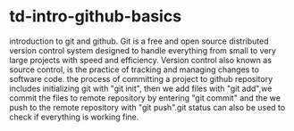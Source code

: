 # td-intro-github-basics
introduction to git and github.
Git is a free and open source distributed version control system designed to handle everything from small to very large projects with speed and efficiency.
Version control also known as source control, is the practice of tracking and managing changes to software code.
the process of committing a project to github repository includes initializing git with "git init", then we add files with "git add",we commit the files to remote repository by entering "git commit" and the we push to the remote repository with "git push".git status can also be used to check if everything is working fine.

